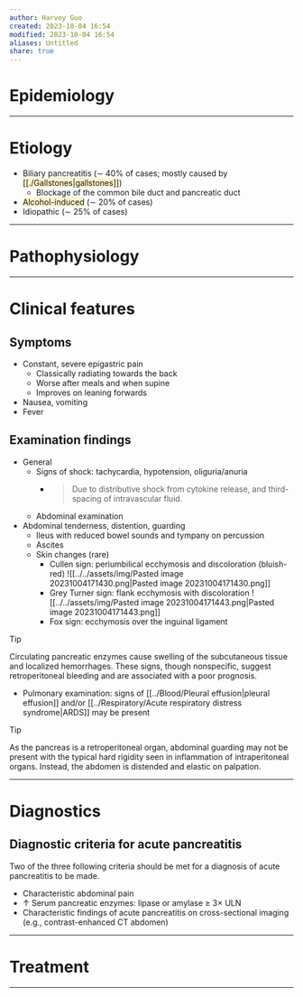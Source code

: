 ```yaml
---
author: Harvey Guo
created: 2023-10-04 16:54
modified: 2023-10-04 16:54
aliases: Untitled
share: true
---
```

# Epidemiology


---
# Etiology
- Biliary pancreatitis (∼ 40% of cases; mostly caused by <span style="background:rgba(240, 200, 0, 0.2)">[[./Gallstones|gallstones]]</span>) 
	- Blockage of the common bile duct and pancreatic duct
- <span style="background:rgba(240, 200, 0, 0.2)">Alcohol-induced</span> (∼ 20% of cases)
- Idiopathic (∼ 25% of cases)

---
# Pathophysiology


---
# Clinical features
## Symptoms
- Constant, severe epigastric pain
	- Classically radiating towards the back
	- Worse after meals and when supine
	- Improves on leaning forwards
- Nausea, vomiting
- Fever
## Examination findings
- General
	- Signs of shock: tachycardia, hypotension, oliguria/anuria
		- > Due to distributive shock from cytokine release, and third-spacing of intravascular fluid.
	- Abdominal examination
- Abdominal tenderness, distention, guarding 
	- Ileus with reduced bowel sounds and tympany on percussion
	- Ascites
	- Skin changes (rare) 
		- Cullen sign: periumbilical ecchymosis and discoloration (bluish-red) ![[../../assets/img/Pasted image 20231004171430.png|Pasted image 20231004171430.png]]
		- Grey Turner sign: flank ecchymosis with discoloration ![[../../assets/img/Pasted image 20231004171443.png|Pasted image 20231004171443.png]]
		- Fox sign: ecchymosis over the inguinal ligament

>[!tip] 
>Circulating pancreatic enzymes cause swelling of the subcutaneous tissue and localized hemorrhages. These signs, though nonspecific, suggest retroperitoneal bleeding and are associated with a poor prognosis.
- Pulmonary examination: signs of [[../Blood/Pleural effusion|pleural effusion]] and/or [[../Respiratory/Acute respiratory distress syndrome|ARDS]] may be present
>[!tip] 
>As the pancreas is a retroperitoneal organ, abdominal guarding may not be present with the typical hard rigidity seen in inflammation of intraperitoneal organs. Instead, the abdomen is distended and elastic on palpation.

---
# Diagnostics
## Diagnostic criteria for acute pancreatitis
Two of the three following criteria should be met for a diagnosis of acute pancreatitis to be made. 
- Characteristic abdominal pain
- ↑ Serum pancreatic enzymes: lipase or amylase ≥ 3× ULN
- Characteristic findings of acute pancreatitis on cross-sectional imaging (e.g., contrast-enhanced CT abdomen)

---
# Treatment


---
